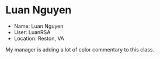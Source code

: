 # Luan Nguyen

* Name: Luan Nguyen
* User: LuanRSA
* Location: Reston, VA

My manager is adding a lot of color commentary to this class.
